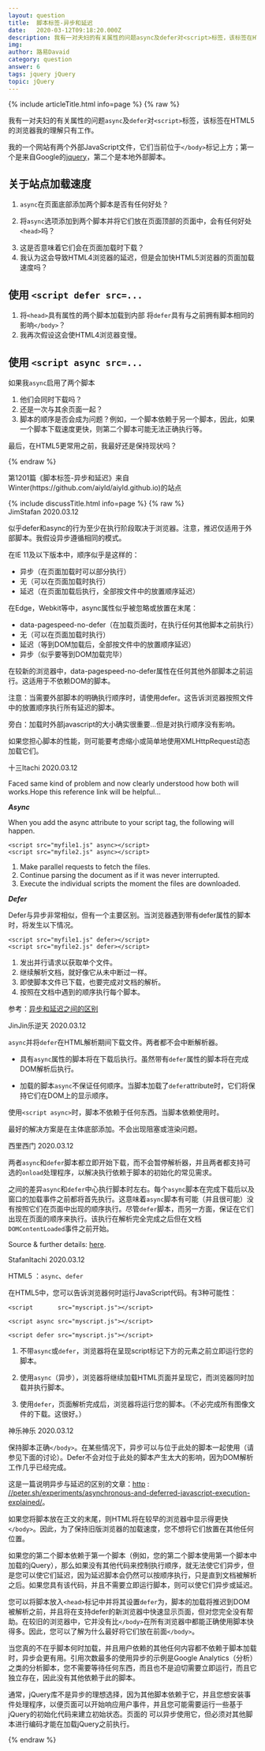 ```yaml
---
layout: question
title:  脚本标签-异步和延迟
date:   2020-03-12T09:18:20.000Z
description: 我有一对夫妇的有关属性的问题async及defer对<script>标签，该标签在HTML5的浏览器我的理解只有工作。我的一个网站有两个外部JavaS...
img: 
author: 路易Davaid
category: question
answer: 6
tags: jquery jQuery
topic: jQuery
---
```

<div class="article-root">
  <div class="article">
    {% include articleTitle.html info=page %}
    {% raw %}
    <div class="article-content"><p><font style="vertical-align: inherit;"><font style="vertical-align: inherit;">我有一对夫妇的有关属性的问题</font></font><code>async</code><font style="vertical-align: inherit;"><font style="vertical-align: inherit;">及</font></font><code>defer</code><font style="vertical-align: inherit;"><font style="vertical-align: inherit;">对</font></font><code>&lt;script&gt;</code><font style="vertical-align: inherit;"><font style="vertical-align: inherit;">标签，该标签在HTML5的浏览器我的理解只有工作。</font></font></p>

<p><font style="vertical-align: inherit;"><font style="vertical-align: inherit;">我的一个网站有两个外部JavaScript文件，它们当前位于</font></font><code>&lt;/body&gt;</code><font style="vertical-align: inherit;"><font style="vertical-align: inherit;">标记</font><font style="vertical-align: inherit;">上方</font><font style="vertical-align: inherit;">；</font><font style="vertical-align: inherit;">第一个是</font><font style="vertical-align: inherit;">来自Google的</font></font><a href="/questions/tagged/jquery" class="post-tag" title="显示标记为“ jquery”的问题" rel="tag"><font style="vertical-align: inherit;"><font style="vertical-align: inherit;">jquery</font></font></a><font style="vertical-align: inherit;"><font style="vertical-align: inherit;">，第二个是本地外部脚本。</font></font></p>

<h2><font style="vertical-align: inherit;"><font style="vertical-align: inherit;">关于站点加载速度</font></font></h2>

<ol>
<li><p><font style="vertical-align: inherit;"></font><code>async</code><font style="vertical-align: inherit;"><font style="vertical-align: inherit;">在页面底部</font><font style="vertical-align: inherit;">添加</font><font style="vertical-align: inherit;">两个脚本</font><font style="vertical-align: inherit;">是否有任何好处</font><font style="vertical-align: inherit;">？</font></font></p></li>
<li><p><font style="vertical-align: inherit;"><font style="vertical-align: inherit;">将</font></font><code>async</code><font style="vertical-align: inherit;"><font style="vertical-align: inherit;">选项</font><font style="vertical-align: inherit;">添加</font><font style="vertical-align: inherit;">到两个脚本并将它们放在页面顶部的页面中，</font><font style="vertical-align: inherit;">会有任何好处</font></font><code>&lt;head&gt;</code><font style="vertical-align: inherit;"><font style="vertical-align: inherit;">吗？</font></font></p></li>
<li><font style="vertical-align: inherit;"><font style="vertical-align: inherit;">这是否意味着它们会在页面加载时下载？ </font></font></li>
<li><font style="vertical-align: inherit;"><font style="vertical-align: inherit;">我认为这会导致HTML4浏览器的延迟，但是会加快HTML5浏览器的页面加载速度吗？</font></font></li>
</ol>

<h2><font style="vertical-align: inherit;"><font style="vertical-align: inherit;">使用 </font></font><code>&lt;script defer src=...</code></h2>

<ol>
<li><font style="vertical-align: inherit;"><font style="vertical-align: inherit;">将</font></font><code>&lt;head&gt;</code><font style="vertical-align: inherit;"><font style="vertical-align: inherit;">具有属性</font><font style="vertical-align: inherit;">的两个脚本加载到内部   </font><font style="vertical-align: inherit;">将</font></font><code>defer</code><font style="vertical-align: inherit;"><font style="vertical-align: inherit;">具有与之前拥有脚本相同的影响</font></font><code>&lt;/body&gt;</code><font style="vertical-align: inherit;"><font style="vertical-align: inherit;">？</font></font></li>
<li><font style="vertical-align: inherit;"><font style="vertical-align: inherit;">我再次假设这会使HTML4浏览器变慢。</font></font></li>
</ol>

<h2><font style="vertical-align: inherit;"><font style="vertical-align: inherit;">使用 </font></font><code>&lt;script async src=...</code></h2>

<p><font style="vertical-align: inherit;"><font style="vertical-align: inherit;">如果我</font></font><code>async</code><font style="vertical-align: inherit;"><font style="vertical-align: inherit;">启用了</font><font style="vertical-align: inherit;">两个脚本</font></font></p>

<ol>
<li><font style="vertical-align: inherit;"><font style="vertical-align: inherit;">他们会同时下载吗？</font></font></li>
<li><font style="vertical-align: inherit;"><font style="vertical-align: inherit;">还是一次与其余页面一起？ </font></font></li>
<li><font style="vertical-align: inherit;"><font style="vertical-align: inherit;">脚本的顺序是否会成为问题？</font><font style="vertical-align: inherit;">例如，一个脚本依赖于另一个脚本，因此，如果一个脚本下载速度更快，则第二个脚本可能无法正确执行等。</font></font></li>
</ol>

<p><font style="vertical-align: inherit;"><font style="vertical-align: inherit;">最后，在HTML5更常用之前，我最好还是保持现状吗？</font></font></p></div>
    {% endraw %}
  </div>
  <p class="winter_mark">第1201篇《脚本标签-异步和延迟》来自Winter(https://github.com/aiyld/aiyld.github.io)的站点</p>
  <div class="discuss-wrapper">
    {% include discussTitle.html info=page %}
    {% raw %}
    <div class="discuss-list">
    <div class="discuss-item">
        <div class="discuss-parent">
          <div class="discuss-meta">
            <span class="discuss-user">JimStafan</span>
            <span class="discuss-time">2020.03.12</span>
          </div>
          <div class="discuss-comment"><p><font style="vertical-align: inherit;"><font style="vertical-align: inherit;">似乎defer和async的行为至少在执行阶段取决于浏览器。</font><font style="vertical-align: inherit;">注意，推迟仅适用于外部脚本。</font><font style="vertical-align: inherit;">我假设异步遵循相同的模式。</font></font></p>

<p><font style="vertical-align: inherit;"><font style="vertical-align: inherit;">在IE 11及以下版本中，顺序似乎是这样的：</font></font></p>

<ul>
<li><font style="vertical-align: inherit;"><font style="vertical-align: inherit;">异步（在页面加载时可以部分执行）</font></font></li>
<li><font style="vertical-align: inherit;"><font style="vertical-align: inherit;">无（可以在页面加载时执行）</font></font></li>
<li><font style="vertical-align: inherit;"><font style="vertical-align: inherit;">延迟（在页面加载后执行，全部按文件中的放置顺序延迟）</font></font></li>
</ul>

<p><font style="vertical-align: inherit;"><font style="vertical-align: inherit;">在Edge，Webkit等中，async属性似乎被忽略或放置在末尾：</font></font></p>

<ul>
<li><font style="vertical-align: inherit;"><font style="vertical-align: inherit;">data-pagespeed-no-defer（在加载页面时，在执行任何其他脚本之前执行）</font></font></li>
<li><font style="vertical-align: inherit;"><font style="vertical-align: inherit;">无（可以在页面加载时执行）</font></font></li>
<li><font style="vertical-align: inherit;"><font style="vertical-align: inherit;">延迟（等到DOM加载后，全部按文件中的放置顺序延迟）</font></font></li>
<li><font style="vertical-align: inherit;"><font style="vertical-align: inherit;">异步（似乎要等到DOM加载完毕）</font></font></li>
</ul>

<p><font style="vertical-align: inherit;"><font style="vertical-align: inherit;">在较新的浏览器中，data-pagespeed-no-defer属性在任何其他外部脚本之前运行。</font><font style="vertical-align: inherit;">这适用于不依赖DOM的脚本。</font></font></p>

<p><font style="vertical-align: inherit;"><font style="vertical-align: inherit;">注意：当需要外部脚本的明确执行顺序时，请使用defer。</font><font style="vertical-align: inherit;">这告诉浏览器按照文件中的放置顺序执行所有延迟的脚本。</font></font></p>

<p><font style="vertical-align: inherit;"><font style="vertical-align: inherit;">旁白：加载时外部javascript的大小确实很重要...但是对执行顺序没有影响。</font></font></p>

<p><font style="vertical-align: inherit;"><font style="vertical-align: inherit;">如果您担心脚本的性能，则可能要考虑缩小或简单地使用XMLHttpRequest动态加载它们。</font></font></p></div>
        </div></div><div class="discuss-item">
        <div class="discuss-parent">
          <div class="discuss-meta">
            <span class="discuss-user">十三Itachi</span>
            <span class="discuss-time">2020.03.12</span>
          </div>
          <div class="discuss-comment"><p>Faced same kind of problem and now clearly understood how both will works.Hope this reference link will be helpful... </p>

<p><strong><em>Async</em></strong></p>

<p>When you add the async attribute to your script tag, the fol­low­ing will happen.</p>

<pre><code>&lt;script src="myfile1.js" async&gt;&lt;/script&gt;<font></font>
&lt;script src="myfile2.js" async&gt;&lt;/script&gt;<font></font>
</code></pre>

<ol>
<li>Make par­al­lel requests to fetch the files.</li>
<li>Con­tinue pars­ing the doc­u­ment as if it was never interrupted.</li>
<li>Exe­cute the indi­vid­ual scripts the moment the files are downloaded.</li>
</ol>

<p><strong><em>Defer</em></strong></p>

<p><font style="vertical-align: inherit;"><font style="vertical-align: inherit;">Defer与异步非常相似，但有一个主要区别。</font><font style="vertical-align: inherit;">当浏览器遇到带有defer属性的脚本时，将发生以下情况。</font></font></p>

<pre><code>&lt;script src="myfile1.js" defer&gt;&lt;/script&gt;<font></font>
&lt;script src="myfile2.js" defer&gt;&lt;/script&gt;<font></font>
</code></pre>

<ol>
<li><font style="vertical-align: inherit;"><font style="vertical-align: inherit;">发出并行请求以获取单个文件。</font></font></li>
<li><font style="vertical-align: inherit;"><font style="vertical-align: inherit;">继续解析文档，就好像它从未中断过一样。</font></font></li>
<li><font style="vertical-align: inherit;"><font style="vertical-align: inherit;">即使脚本文件已下载，也要完成对文档的解析。</font></font></li>
<li><font style="vertical-align: inherit;"><font style="vertical-align: inherit;">按照在文档中遇到的顺序执行每个脚本。</font></font></li>
</ol>

<p><font style="vertical-align: inherit;"><font style="vertical-align: inherit;">参考：</font></font><a href="http://javascript.tutorialhorizon.com/2015/08/11/script-async-defer-attribute/" rel="noreferrer"><font style="vertical-align: inherit;"><font style="vertical-align: inherit;">异步和延迟之间的区别</font></font></a></p></div>
        </div></div><div class="discuss-item">
        <div class="discuss-parent">
          <div class="discuss-meta">
            <span class="discuss-user">JinJin乐逆天</span>
            <span class="discuss-time">2020.03.12</span>
          </div>
          <div class="discuss-comment"><p><code>async</code><font style="vertical-align: inherit;"><font style="vertical-align: inherit;">并将</font></font><code>defer</code><font style="vertical-align: inherit;"><font style="vertical-align: inherit;">在HTML解析期间下载文件。</font><font style="vertical-align: inherit;">两者都不会中断解析器。</font></font></p>

<ul>
<li><p><font style="vertical-align: inherit;"><font style="vertical-align: inherit;">具有</font></font><code>async</code><font style="vertical-align: inherit;"><font style="vertical-align: inherit;">属性</font><font style="vertical-align: inherit;">的脚本</font><font style="vertical-align: inherit;">将在下载后执行。</font><font style="vertical-align: inherit;">虽然带有</font></font><code>defer</code><font style="vertical-align: inherit;"><font style="vertical-align: inherit;">属性</font><font style="vertical-align: inherit;">的脚本</font><font style="vertical-align: inherit;">将在完成DOM解析后执行。</font></font></p></li>
<li><p><font style="vertical-align: inherit;"><font style="vertical-align: inherit;">加载的脚本</font></font><code>async</code><font style="vertical-align: inherit;"><font style="vertical-align: inherit;">不保证任何顺序。</font><font style="vertical-align: inherit;">当脚本加载了</font></font><code>defer</code><font style="vertical-align: inherit;"><font style="vertical-align: inherit;">attribute时，它们将保持它们在DOM上的显示顺序。</font></font></p></li>
</ul>

<p><font style="vertical-align: inherit;"><font style="vertical-align: inherit;">使用</font></font><code>&lt;script async&gt;</code><font style="vertical-align: inherit;"><font style="vertical-align: inherit;">时，脚本不依赖于任何东西。</font><font style="vertical-align: inherit;">当脚本依赖使用时。</font></font></p>

<p><font style="vertical-align: inherit;"><font style="vertical-align: inherit;">最好的解决方案是在主体底部添加。不会出现阻塞或渲染问题。</font></font></p></div>
        </div></div><div class="discuss-item">
        <div class="discuss-parent">
          <div class="discuss-meta">
            <span class="discuss-user">西里西门</span>
            <span class="discuss-time">2020.03.12</span>
          </div>
          <div class="discuss-comment"><p><font style="vertical-align: inherit;"><font style="vertical-align: inherit;">两者</font></font><code>async</code><font style="vertical-align: inherit;"><font style="vertical-align: inherit;">和</font></font><code>defer</code><font style="vertical-align: inherit;"><font style="vertical-align: inherit;">脚本</font><font style="vertical-align: inherit;">都</font><font style="vertical-align: inherit;">立即开始下载，而不会暂停解析器，并且两者都支持可选的</font></font><code>onload</code><font style="vertical-align: inherit;"><font style="vertical-align: inherit;">处理程序，以解决执行依赖于脚本的初始化的常见需求。</font></font></p>

<p><font style="vertical-align: inherit;"><font style="vertical-align: inherit;">之间的差异</font></font><code>async</code><font style="vertical-align: inherit;"><font style="vertical-align: inherit;">和</font></font><code>defer</code><font style="vertical-align: inherit;"><font style="vertical-align: inherit;">中心执行脚本时左右。</font><font style="vertical-align: inherit;">每个</font></font><code>async</code><font style="vertical-align: inherit;"><font style="vertical-align: inherit;">脚本在完成下载后以及窗口的加载事件之前都将首先执行。</font><font style="vertical-align: inherit;">这意味着</font></font><code>async</code><font style="vertical-align: inherit;"><font style="vertical-align: inherit;">脚本有</font><font style="vertical-align: inherit;">可能（并且很可能）</font><font style="vertical-align: inherit;">没有按照它们在页面中出现的顺序执行。</font><font style="vertical-align: inherit;">尽管</font></font><code>defer</code><font style="vertical-align: inherit;"><font style="vertical-align: inherit;">脚本，而另一方面，保证在它们出现在页面的顺序来执行。</font><font style="vertical-align: inherit;">该执行在解析完全完成之后但在文档</font></font><code>DOMContentLoaded</code><font style="vertical-align: inherit;"><font style="vertical-align: inherit;">事件</font><font style="vertical-align: inherit;">之前开始</font><font style="vertical-align: inherit;">。</font></font></p>

<p>Source &amp; further details: <a href="https://davidwalsh.name/html5-async" rel="noreferrer">here</a>.</p></div>
        </div></div><div class="discuss-item">
        <div class="discuss-parent">
          <div class="discuss-meta">
            <span class="discuss-user">StafanItachi</span>
            <span class="discuss-time">2020.03.12</span>
          </div>
          <div class="discuss-comment"><p><font style="vertical-align: inherit;"><font style="vertical-align: inherit;">HTML5 ：</font></font><code>async</code><font style="vertical-align: inherit;"><font style="vertical-align: inherit;">、</font></font><code>defer</code></p>

<p><font style="vertical-align: inherit;"><font style="vertical-align: inherit;">在HTML5中，您可以告诉浏览器何时运行JavaScript代码。</font><font style="vertical-align: inherit;">有3种可能性：</font></font></p>

<pre><code>&lt;script       src="myscript.js"&gt;&lt;/script&gt;<font></font>
<font></font>
&lt;script async src="myscript.js"&gt;&lt;/script&gt;<font></font>
<font></font>
&lt;script defer src="myscript.js"&gt;&lt;/script&gt;<font></font>
</code></pre>

<ol>
<li><p><font style="vertical-align: inherit;"><font style="vertical-align: inherit;">不带</font></font><code>async</code><font style="vertical-align: inherit;"><font style="vertical-align: inherit;">或</font></font><code>defer</code><font style="vertical-align: inherit;"><font style="vertical-align: inherit;">，浏览器将在呈现script标记下方的元素之前立即运行您的脚本。</font></font></p></li>
<li><p><font style="vertical-align: inherit;"><font style="vertical-align: inherit;">使用</font></font><code>async</code><font style="vertical-align: inherit;"><font style="vertical-align: inherit;">（异步），浏览器将继续加载HTML页面并呈现它，而浏览器同时加载并执行脚本。</font></font></p></li>
<li><p><font style="vertical-align: inherit;"><font style="vertical-align: inherit;">使用</font></font><code>defer</code><font style="vertical-align: inherit;"><font style="vertical-align: inherit;">，页面解析完成后，浏览器将运行您的脚本。</font><font style="vertical-align: inherit;">（不必完成所有图像文件的下载。这很好。）</font></font></p></li>
</ol></div>
        </div></div><div class="discuss-item">
        <div class="discuss-parent">
          <div class="discuss-meta">
            <span class="discuss-user">神乐神乐</span>
            <span class="discuss-time">2020.03.12</span>
          </div>
          <div class="discuss-comment"><p><font style="vertical-align: inherit;"><font style="vertical-align: inherit;">保持脚本正确</font></font><code>&lt;/body&gt;</code><font style="vertical-align: inherit;"><font style="vertical-align: inherit;">。</font><font style="vertical-align: inherit;">在某些情况下，异步可以与位于此处的脚本一起使用（请参见下面的讨论）。</font><font style="vertical-align: inherit;">Defer不会对位于此处的脚本产生太大的影响，因为DOM解析工作几乎已经完成。</font></font></p>

<p><font style="vertical-align: inherit;"><font style="vertical-align: inherit;">这是一篇说明异步与延迟的区别的文章：</font></font><a href="http://peter.sh/experiments/asynchronous-and-deferred-javascript-execution-explained/" rel="noreferrer"><font style="vertical-align: inherit;"><font style="vertical-align: inherit;">http</font></font></a><font style="vertical-align: inherit;"><font style="vertical-align: inherit;"> : </font><a href="http://peter.sh/experiments/asynchronous-and-deferred-javascript-execution-explained/" rel="noreferrer"><font style="vertical-align: inherit;">//peter.sh/experiments/asynchronous-and-deferred-javascript-execution-explained/</font></a><font style="vertical-align: inherit;">。</font></font></p>

<p><font style="vertical-align: inherit;"><font style="vertical-align: inherit;">如果您将脚本放在正文的末尾，则HTML将在较早的浏览器中显示得更快</font></font><code>&lt;/body&gt;</code><font style="vertical-align: inherit;"><font style="vertical-align: inherit;">。</font><font style="vertical-align: inherit;">因此，为了保持旧版浏览器的加载速度，您不想将它们放置在其他任何位置。</font></font></p>

<p><font style="vertical-align: inherit;"><font style="vertical-align: inherit;">如果您的第二个脚本依赖于第一个脚本（例如，您的第二个脚本使用第一个脚本中加载的jQuery），那么如果没有其他代码来控制执行顺序，就无法使它们异步，但是您可以使它们延迟，因为延迟脚本会仍然可以按顺序执行，只是直到文档被解析之后。</font><font style="vertical-align: inherit;">如果您具有该代码，并且不需要立即运行脚本，则可以使它们异步或延迟。</font></font></p>

<p><font style="vertical-align: inherit;"><font style="vertical-align: inherit;">您可以将脚本放入</font></font><code>&lt;head&gt;</code><font style="vertical-align: inherit;"><font style="vertical-align: inherit;">标记中并将其设置</font></font><code>defer</code><font style="vertical-align: inherit;"><font style="vertical-align: inherit;">为，脚本的加载将推迟到DOM被解析之前，并且将在支持defer的新浏览器中快速显示页面，但对您完全没有帮助。在较旧的浏览器中，它并没有比</font></font><code>&lt;/body&gt;</code><font style="vertical-align: inherit;"><font style="vertical-align: inherit;">在所有浏览器中都能</font><font style="vertical-align: inherit;">正确使用脚本快得多</font><font style="vertical-align: inherit;">。</font><font style="vertical-align: inherit;">因此，您可以了解为什么最好将它们放在前面</font></font><code>&lt;/body&gt;</code><font style="vertical-align: inherit;"><font style="vertical-align: inherit;">。</font></font></p>

<p><font style="vertical-align: inherit;"><font style="vertical-align: inherit;">当您真的不在乎脚本何时加载，并且用户依赖的其他任何内容都不依赖于脚本加载时，异步会更有用。</font><font style="vertical-align: inherit;">引用次数最多的使用异步的示例是Google Analytics（分析）之类的分析脚本，您不需要等待任何东西，而且也不是迫切需要立即运行，而且它独立存在，因此没有其他依赖于此的脚本。  </font></font></p>

<p><font style="vertical-align: inherit;"><font style="vertical-align: inherit;">通常，jQuery库不是异步的理想选择，因为其他脚本依赖于它，并且您想安装事件处理程序，以便页面可以开始响应用户事件，并且您可能需要运行一些基于jQuery的初始化代码来建立初始状态。页面的 </font><font style="vertical-align: inherit;">可以异步使用它，但必须对其他脚本进行编码才能在加载jQuery之前执行。</font></font></p></div>
        </div></div>
    </div>
    {% endraw %}
  </div>
<div>

